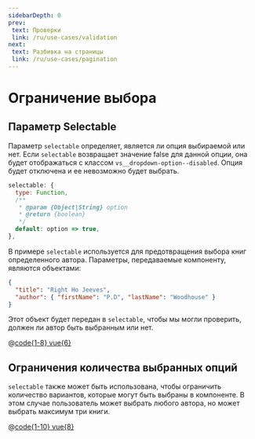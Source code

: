 ```yaml
---
sidebarDepth: 0
prev:
 text: Проверки
 link: /ru/use-cases/validation
next:
 text: Разбивка на страницы
 link: /ru/use-cases/pagination
---
```



# Ограничение выбора

## Параметр Selectable

Параметр `selectable` определяет, является ли опция выбираемой или нет. Если `selectable` возвращает значение false для
данной опции, она будет отображаться с классом `vs__dropdown-option--disabled`. Опция будет отключена и ее невозможно 
будет выбрать.

```js
selectable: {
  type: Function,
  /**
   * @param {Object|String} option
   * @return {boolean}
   */
  default: option => true,
},
```

В примере `selectable` используется для предотвращения выбора книг определенного автора. Параметры, 
передаваемые компоненту, являются объектами:

```json
{
  "title": "Right Ho Jeeves",
  "author": { "firstName": "P.D", "lastName": "Woodhouse" }
}
```

Этот объект будет передан в `selectable`, чтобы мы могли проверить, должен ли автор быть выбранным или нет.

<UnselectableExample />

@[code{1-8} vue{6}](../../../.vuepress/components/UnselectableExample.vue)

## Ограничения количества выбранных опций

`selectable` также может быть использована, чтобы ограничить количество вариантов, которые могут быть выбраны в
компоненте. В этом случае пользователь может выбрать любого автора, но может выбрать максимум три книги.

<LimitSelectionQuantity />

@[code{1-10} vue{8}](../../../.vuepress/components/LimitSelectionQuantity.vue)
